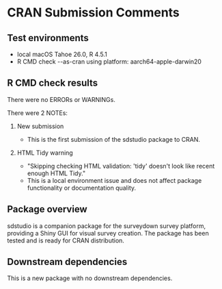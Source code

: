 # CRAN Submission Comments

## Test environments
* local macOS Tahoe 26.0, R 4.5.1
* R CMD check --as-cran using platform: aarch64-apple-darwin20

## R CMD check results
There were no ERRORs or WARNINGs.

There were 2 NOTEs:

1. New submission
   - This is the first submission of the sdstudio package to CRAN.

2. HTML Tidy warning
   - "Skipping checking HTML validation: 'tidy' doesn't look like recent enough HTML Tidy."
   - This is a local environment issue and does not affect package functionality or documentation quality.

## Package overview
sdstudio is a companion package for the surveydown survey platform, providing a Shiny GUI for visual survey creation. The package has been tested and is ready for CRAN distribution.

## Downstream dependencies
This is a new package with no downstream dependencies.